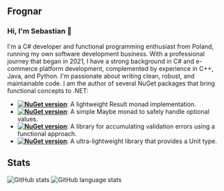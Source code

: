 ## Frognar
### Hi, I'm Sebastian 👋
I'm a C# developer and functional programming enthusiast from Poland, running my own software development business. With a professional journey that began in 2021, I have a strong background in C# and e-commerce platform development, complemented by experience in C++, Java, and Python.
I'm passionate about writing clean, robust, and maintainable code. I am the author of several NuGet packages that bring functional concepts to .NET:

- **[![NuGet version](https://img.shields.io/nuget/v/dotResult.svg?style=flat&label=dotResult&logo=nuget&color=gray&labelColor=darkgreen)](https://www.nuget.org/packages/dotResult/)**: A lightweight Result monad implementation.
- **[![NuGet version](https://img.shields.io/nuget/v/dotMaybe.svg?style=flat&label=dotMaybe&logo=nuget&color=gray&labelColor=darkgreen)](https://www.nuget.org/packages/dotMaybe/)**: A simple Maybe monad to safely handle optional values.
- **[![NuGet version](https://img.shields.io/nuget/v/dotValid.svg?style=flat&label=dotValid&logo=nuget&color=gray&labelColor=darkgreen)](https://www.nuget.org/packages/dotValid/)**: A library for accumulating validation errors using a functional approach.
- **[![NuGet version](https://img.shields.io/nuget/v/dotUnit.svg?style=flat&label=dotUnit&logo=nuget&color=gray&labelColor=darkgreen)](https://www.nuget.org/packages/dotUnit/)**: A ultra-lightweight library that provides a Unit type.


## Stats
![GitHub stats](https://github-readme-stats.vercel.app/api?username=frognar&show_icons=true&theme=dark)
![GitHub language stats](https://github-readme-stats.vercel.app/api/top-langs/?username=frognar&langs_count=5&theme=dark&layout=compact)
<!--
**Frognar/Frognar** is a ✨ _special_ ✨ repository because its `README.md` (this file) appears on your GitHub profile.

Here are some ideas to get you started:

- 🔭 I’m currently working on ...
- 🌱 I’m currently learning ...
- 👯 I’m looking to collaborate on ...
- 🤔 I’m looking for help with ...
- 💬 Ask me about ...
- 📫 How to reach me: ...
- 😄 Pronouns: ...
- ⚡ Fun fact: ...
-->
